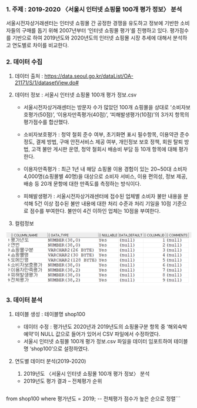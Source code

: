 ### 1. 주제 : 2019-2020 〈서울시 인터넷 쇼핑몰 100개 평가 정보〉 분석
서울시전자상거래센터는 인터넷 쇼핑몰 간 공정한 경쟁을 유도하고 정보에 기반한 소비자들의 구매를 돕기 위해 2007년부터 ‘인터넷 쇼핑몰 평가’를 진행하고 있다.
평가점수를 기반으로 하여 2019년도와 2020년도의 인터넷 쇼핑몰 시장 추세에 대해서 분석하고 연도별로 차이를 비교한다.

### 2. 데이터 수집
1. 데이터 출처 : https://data.seoul.go.kr/dataList/OA-21171/S/1/datasetView.do#
2. 데이터 정보 : 서울시 인터넷 쇼핑몰 100개 평가 정보.csv
    - 서울시전자상거래센터는 방문자 수가 많았던 100개 쇼핑몰을 상대로 ‘소비자보호평가(50점)’, ‘이용자만족평가(40점)’, ‘피해발생평가(10점)’의 3가지 항목의 평가점수를 합산했다.

    - 소비자보호평가 : 청약 철회 준수 여부, 초기화면 표시 필수항목, 이용약관 준수 정도, 결제 방법, 구매 안전서비스 제공 여부, 개인정보 보호 정책, 회원 탈퇴 방법, 고객 불만 게시판 운영, 청약 철회시 배송비 부담 등 10개 항목에 대해 평가한다.

    - 이용자만족평가 : 최근 1년 내 해당 쇼핑몰 이용 경험이 있는 20~50대 소비자 4,000명(쇼핑몰별 40명)을 대상으로 소비자 서비스, 이용 편의성, 정보 제공, 배송 등 20개 문항에 대한 만족도를 측정하는 방식이다. 

    - 피해발생평가 : 서울시전자상거래센터에 접수된 업체별 소비자 불만 내용을 분석해 5건 이상 접수된 불만 내용에 대한 처리 수준과 처리 기일을 10점 기준으로 점수를 부여한다. 불만이 4건 이하인 업체는 10점을 부여한다.

3. 컬럼정보

![컬럼정보](Images/컬럼정보.png)

### 3. 데이터 분석
1. 테이블 생성 : 테이블명 shop100

    - 데이터 수정 : 평가년도 2020년과 2019년도의 쇼핑몰구분 항목 중 ‘해외숙박예약’이 NULL 값으로 들어가 있어서 CSV 파일에서 수정하였다.
    - 서울시 인터넷 쇼핑몰 100개 평가 정보.csv 파일을 데이터 임포트하여 테이블명 ‘shop100’으로 설정하였다.


2. 연도별 데이터 분석(2019-2020)
   1) 2019년도 〈서울시 인터넷 쇼핑몰 100개 평가 정보〉 분석
    - 2019년도 평가 결과 – 전체평가 순위
    ```select 쇼핑몰구분, 쇼핑몰명, 전체평가, dense_rank() over(order by 전체평가 desc) 순위
from shop100
where 평가년도 = 2019; -- 전체평가 점수가 높은 순으로 정렬```
